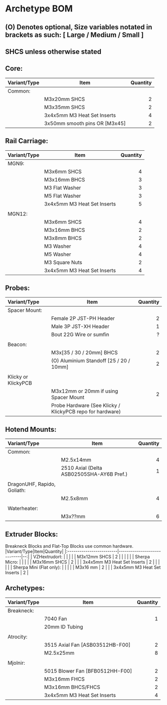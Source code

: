 # Archetype BOM
## (O) Denotes optional, Size variables notated in brackets as such: [ Large / Medium / Small ]
## SHCS unless otherwise stated

## Core:
|Variant/Type|Item|Quantity|
|:--------|-------------------------------------|--:|
| Common: |                                     |   |
|         | M3x20mm SHCS                        | 2 |
|         | M3x35mm SHCS                        | 2 |
|         | 3x4x5mm M3 Heat Set Inserts         | 4 |
|         | 3x50mm smooth pins OR  [M3x45] | 2 |

## Rail Carriage:
|Variant/Type|Item|Quantity|
|:-------|-----------------------------|--:|
| MGN9:  |                             |   |
|        | M3x6mm SHCS                 | 4 |
|        | M3x16mm BHCS                | 3 |
|        | M3 Flat Washer              | 3 |
|        | M5 Flat Washer              | 3 |
|        | 3x4x5mm M3 Heat Set Inserts | 5 |
|        |                             |   |
| MGN12: |                             |   |
|        | M3x6mm SHCS                 | 4 |
|        | M3x16mm BHCS                | 2 |
|        | M3x8mm BHCS                 | 2 |
|        | M3 Washer                   | 4 |
|        | M5 Washer                   | 4 |
|        | M3 Square Nuts              | 2 |
|        | 3x4x5mm M3 Heat Set Inserts | 4 |

## Probes:
|Variant/Type|Item|Quantity|
|:--------------------|-----------------------------------------------------------|--:|
| Spacer Mount:       |                                                           |   |
|                     | Female 2P JST-PH Header                                   | 2 |
|                     | Male 3P JST-XH Header                                     | 1 |
|                     | Bout 22G Wire or sumfin                                   | ? |
|                     |                                                           |   |
| Beacon:             |                                                           |   |
|                     | M3x[35 / 30 / 20mm] BHCS                                  | 2 |
|                     | (O) Aluminium Standoff [25 / 20 / 10mm]                   | 2 |
|                     |                                                           |   |
| Klicky or KlickyPCB |                                                           |   |
|                     | M3x12mm or 20mm if using Spacer Mount                     | 2 |
|                     | Probe Hardware (See Klicky / KlickyPCB repo for hardware) |   |

## Hotend Mounts:
|Variant/Type|Item|Quantity|
|:---------------------------|-------------------------------------------|--:|
| Common:                    |                                           |   |
|                            | M2.5x14mm                                 | 4 |
|                            | 2510 Axial (Delta ASB02505SHA-AY6B Pref.) | 1 |
|                            |                                           |   |
| DragonUHF, Rapido, Goliath:|                                           |   |
|                            | M2.5x8mm                                  | 4 |
|                            |                                           |   |
| Waterheater:               |                                           |   |
|                            | M3x??mm                                   | 6 |

## Extruder Blocks:
Breakneck Blocks and Flat-Top Blocks use common hardware.
|Variant/Type|Item|Quantity|
|:-------------------------|-----------------------------|--:|
| VZHextrudort:            |                             |   |
|                          | M3x12mm SHCS                | 2 |
|                          |                             |   |
| Sherpa Micro:            |                             |   |
|                          | M3x16mm SHCS                | 2 |
|                          | 3x4x5mm M3 Heat Set Inserts | 2 |
|                          |                             |   |
| Sherpa Mini (Flat only): |                             |   |
|                          | M3x16 mm                    | 2 |
|                          | 3x4x5mm M3 Heat Set Inserts | 2 |


## Archetypes:
|Variant/Type|Item|Quantity|
|:----------|---------------------------------|--:|
| Breakneck:|                                 |   |
|           | 7040 Fan                        | 1 |
|           | 20mm  ID Tubing                 |   |
|           |                                 |   |
| Atrocity: |                                 |   |
|           | 3515 Axial Fan [ASB03512HB-F00] | 2 |
|           | M2.5x25mm                     | 8 |
|           |                                 |   |
| Mjolnir:  |                                 |   |
|           | 5015 Blower Fan [BFB0512HH-F00] | 2 |
|           | M3x16mm FHCS                    | 2 |
|           | M3x16mm BHCS/FHCS               | 2 |
|           | 3x4x5mm M3 Heat Set Inserts     | 4 |

